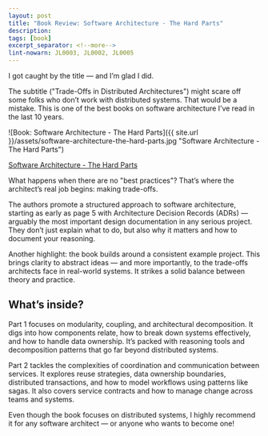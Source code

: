 ```yaml
---
layout: post
title: "Book Review: Software Architecture - The Hard Parts"
description:
tags: [book]
excerpt_separator: <!--more-->
lint-nowarn: JL0003, JL0002, JL0005
---
```


I got caught by the title — and I’m glad I did.

The subtitle ("Trade-Offs in Distributed Architectures") might scare off some folks who don’t work with distributed systems.
That would be a mistake. This is one of the best books on software architecture I’ve read in the last 10 years.

![Book: Software Architecture - The Hard Parts]({{ site.url }}/assets/software-architecture-the-hard-parts.jpg "Software Architecture - The Hard Parts")

[Software Architecture - The Hard Parts](https://www.amazon.com/Software-Architecture-Trade-Off-Distributed-Architectures/dp/1492086894/ref=sr_1_1)

<!--more-->

What happens when there are no "best practices"?
That’s where the architect’s real job begins: making trade-offs.

The authors promote a structured approach to software architecture, starting as early as page 5 with Architecture Decision Records (ADRs) — arguably the most important design documentation in any serious project.
They don’t just explain what to do, but also why it matters and how to document your reasoning.

Another highlight: the book builds around a consistent example project.
This brings clarity to abstract ideas — and more importantly, to the trade-offs architects face in real-world systems.
It strikes a solid balance between theory and practice.

## What’s inside?

Part 1 focuses on modularity, coupling, and architectural decomposition.
It digs into how components relate, how to break down systems effectively, and how to handle data ownership.
It’s packed with reasoning tools and decomposition patterns that go far beyond distributed systems.

Part 2 tackles the complexities of coordination and communication between services.
It explores reuse strategies, data ownership boundaries, distributed transactions, and how to model workflows using patterns like sagas.
It also covers service contracts and how to manage change across teams and systems.

Even though the book focuses on distributed systems, I highly recommend it for any software architect — or anyone who wants to become one!
